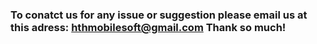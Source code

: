 ### To conatct us for any issue or suggestion please email us at this adress: hthmobilesoft@gmail.com  Thank so much!

